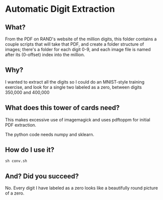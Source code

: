 # Automatic Digit Extraction

## What?

From the PDF on RAND's website of the million digits, this folder contains
a couple scripts that will take that PDF, and create a folder structure
of images; there's a folder for each digit 0-9, and each image file is
named after its (0-offset) index into the million.

## Why?

I wanted to extract all the digits so I could do an MNIST-style training
exercise, and look for a single two labeled as a zero, between digits
350,000 and 400,000

## What does this tower of cards need?

This makes excessive use of imagemagick and uses pdftoppm for initial
PDF extraction.

The python code needs numpy and sklearn.

## How do I use it?

```sh conv.sh```

## And? Did you succeed?

No. Every digit I have labeled as a zero looks like a beautifully
round picture of a zero.